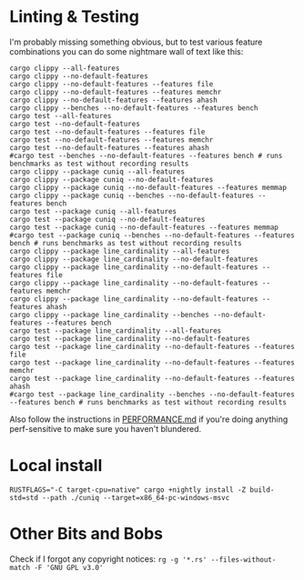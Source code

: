 # Linting & Testing

I'm probably missing something obvious, but to test various feature combinations you can do some nightmare wall of text like this:

```shell
cargo clippy --all-features
cargo clippy --no-default-features
cargo clippy --no-default-features --features file
cargo clippy --no-default-features --features memchr
cargo clippy --no-default-features --features ahash
cargo clippy --benches --no-default-features --features bench
cargo test --all-features
cargo test --no-default-features
cargo test --no-default-features --features file
cargo test --no-default-features --features memchr
cargo test --no-default-features --features ahash
#cargo test --benches --no-default-features --features bench # runs benchmarks as test without recording results
cargo clippy --package cuniq --all-features
cargo clippy --package cuniq --no-default-features
cargo clippy --package cuniq --no-default-features --features memmap
cargo clippy --package cuniq --benches --no-default-features --features bench
cargo test --package cuniq --all-features
cargo test --package cuniq --no-default-features
cargo test --package cuniq --no-default-features --features memmap
#cargo test --package cuniq --benches --no-default-features --features bench # runs benchmarks as test without recording results
cargo clippy --package line_cardinality --all-features
cargo clippy --package line_cardinality --no-default-features
cargo clippy --package line_cardinality --no-default-features --features file
cargo clippy --package line_cardinality --no-default-features --features memchr
cargo clippy --package line_cardinality --no-default-features --features ahash
cargo clippy --package line_cardinality --benches --no-default-features --features bench
cargo test --package line_cardinality --all-features
cargo test --package line_cardinality --no-default-features
cargo test --package line_cardinality --no-default-features --features file
cargo test --package line_cardinality --no-default-features --features memchr
cargo test --package line_cardinality --no-default-features --features ahash
#cargo test --package line_cardinality --benches --no-default-features --features bench # runs benchmarks as test without recording results
```

Also follow the instructions in [PERFORMANCE.md](PERFORMANCE.md) if you're doing anything perf-sensitive to make sure
you haven't blundered.

# Local install

```shell
RUSTFLAGS="-C target-cpu=native" cargo +nightly install -Z build-std=std --path ./cuniq --target=x86_64-pc-windows-msvc
```

# Other Bits and Bobs

Check if I forgot any copyright notices: `rg -g '*.rs' --files-without-match -F 'GNU GPL v3.0'`
